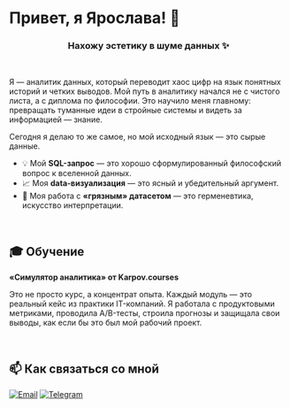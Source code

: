 # Привет, я Ярослава! 👋

<h3 align="center">Нахожу эстетику в шуме данных ✨</h3>

<br>

Я — аналитик данных, который переводит хаос цифр на язык понятных историй и четких выводов. Мой путь в аналитику начался не с чистого листа, а с диплома по философии. Это научило меня главному: превращать туманные идеи в стройные системы и видеть за информацией — знание.

Сегодня я делаю то же самое, но мой исходный язык — это сырые данные.

*   💡 Мой **SQL-запрос** — это хорошо сформулированный философский вопрос к вселенной данных.
*   📈 Моя **data-визуализация** — это ясный и убедительный аргумент.
*   🧹 Моя работа с **«грязным» датасетом** — это герменевтика, искусство интерпретации.
<br>

## 🎓 Обучение

**«Симулятор аналитика» от Karpov.courses**

Это не просто курс, а концентрат опыта. Каждый модуль — это реальный кейс из практики IT-компаний. Я работала с продуктовыми метриками, проводила A/B-тесты, строила прогнозы и защищала свои выводы, как если бы это был мой рабочий проект.

<br>

## 📫 Как связаться со мной

<p align="left">
  <a href="mailto:yaroslava.yakovleva@gmail.com"><img src="https://img.shields.io/badge/Email-D14836?style=for-the-badge&logo=gmail&logoColor=white" alt="Email"/></a>
  <a href="https://t.me/yaslavai" target="_blank"><img src="https://img.shields.io/badge/Telegram-2CA5E0?style=for-the-badge&logo=telegram&logoColor=white" alt="Telegram"/></a>
</p>
